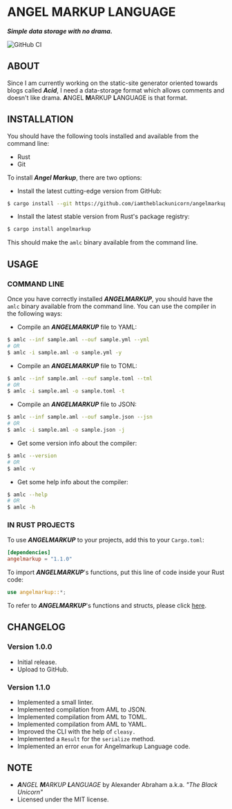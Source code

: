 # **A**NGEL **M**ARKUP **L**ANGUAGE

***Simple data storage with no drama.***

![GitHub CI](https://github.com/iamtheblackunicorn/angelmarkup/actions/workflows/rust.yml/badge.svg)

## ABOUT

Since I am currently working on the static-site generator oriented towards blogs called ***Acid***, I need a data-storage format which allows comments and doesn't like drama. **A**NGEL **M**ARKUP **L**ANGUAGE is that format.

## INSTALLATION

You should have the following tools installed and available from the command line:

- Rust
- Git

To install ***Angel Markup***, there are two options:

- Install the latest cutting-edge version from GitHub:

```bash
$ cargo install --git https://github.com/iamtheblackunicorn/angelmarkup
```

- Install the latest stable version from Rust's package registry:

```bash
$ cargo install angelmarkup
```

This should make the `amlc` binary available from the command line.

## USAGE

### COMMAND LINE

Once you have correctly installed ***ANGELMARKUP***, you should have the `amlc` binary available from the command line.
You can use the compiler in the following ways:

- Compile an ***ANGELMARKUP*** file to YAML:

```bash
$ amlc --inf sample.aml --ouf sample.yml --yml
# OR
$ amlc -i sample.aml -o sample.yml -y
```

- Compile an ***ANGELMARKUP*** file to TOML:

```bash
$ amlc --inf sample.aml --ouf sample.toml --tml
# OR
$ amlc -i sample.aml -o sample.toml -t
```

- Compile an ***ANGELMARKUP*** file to JSON:

```bash
$ amlc --inf sample.aml --ouf sample.json --jsn
# OR
$ amlc -i sample.aml -o sample.json -j
```

- Get some version info about the compiler:

```bash
$ amlc --version
# OR
$ amlc -v
```

- Get some help info about the compiler:

```bash
$ amlc --help
# OR
$ amlc -h
```

### IN RUST PROJECTS

To use ***ANGELMARKUP*** to your projects, add this to your `Cargo.toml`:

```TOML
[dependencies]
angelmarkup = "1.1.0"
```

To import ***ANGELMARKUP***'s functions, put this line of code inside your Rust code:

```Rust
use angelmarkup::*;
```

To refer to ***ANGELMARKUP***'s functions and structs, please click [here](https://github.com/iamtheblackunicorn/angelmarkup/blob/main/src/lib.rs).

## CHANGELOG

### Version 1.0.0

- Initial release.
- Upload to GitHub.

### Version 1.1.0

- Implemented a small linter.
- Implemented compilation from AML to JSON.
- Implemented compilation from AML to TOML.
- Implemented compilation from AML to YAML.
- Improved the CLI with the help of `cleasy.`
- Implemented a `Result` for the `serialize` method.
- Implemented an error `enum` for Angelmarkup Language code.

## NOTE

- ***A**NGEL **M**ARKUP **L**ANGUAGE* by Alexander Abraham a.k.a. *"The Black Unicorn"*
- Licensed under the MIT license.

